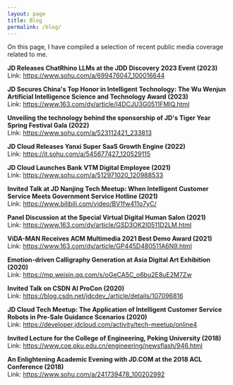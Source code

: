 ```yaml
---
layout: page
title: Blog
permalink: /blog/
---
```


<div>
<p>
On this page, I have compiled a selection of recent public media coverage related to me.
</p>

<p>
<b> JD Releases ChatRhino LLMs at the JDD Discovery 2023 Event (2023)</b> <br />
Link: <a href="https://www.sohu.com/a/699476047_100016644">https://www.sohu.com/a/699476047_100016644</a>
</p>

<p>
<b> JD Secures China's Top Honor in Intelligent Technology: The Wu Wenjun Artificial Intelligence Science and Technology Award (2023)</b> <br />
Link: <a href="https://www.163.com/dy/article/I4DCJU3G0511FMIQ.html">https://www.163.com/dy/article/I4DCJU3G0511FMIQ.html</a>
</p>

<p>
<b> Unveiling the technology behind the sponsorship of JD's Tiger Year Spring Festival Gala (2022) </b> <br />
Link: <a href="https://www.sohu.com/a/523112421_233813">https://www.sohu.com/a/523112421_233813</a>
</p>

<p>
<b> JD Cloud Releases Yanxi Super SaaS Growth Engine (2022) </b> <br />
Link: <a href="https://it.sohu.com/a/545677427_120529115">https://it.sohu.com/a/545677427_120529115</a>
</p>

<p>
<b> JD Cloud Launches Bank VTM Digital Employee (2021) </b> <br />
Link: <a href="https://www.sohu.com/a/512971020_120988533">https://www.sohu.com/a/512971020_120988533</a>
</p>

<p>
<b> Invited Talk at JD Nanjing Tech Meetup: When Intelligent Customer Service Meets Government Service Hotline (2021) </b> <br />
Link: <a href="https://www.bilibili.com/video/BV1fw411o7yC/">https://www.bilibili.com/video/BV1fw411o7yC/</a>
</p>

<p>
<b> Panel Discussion at the Special Virtual Digital Human Salon (2021) </b> <br />
Link: <a href="https://www.163.com/dy/article/GSD3OK2I0511D2LM.html">https://www.163.com/dy/article/GSD3OK2I0511D2LM.html</a>
</p>

<p>
<b> ViDA-MAN Receives ACM Multimedia 2021 Best Demo Award (2021) </b> <br />
Link: <a href="https://www.163.com/dy/article/GP445D480511A6N9.html">https://www.163.com/dy/article/GP445D480511A6N9.html</a>
</p>

<p>
<b> Emotion-driven Calligraphy Generation at Asia Digital Art Exhibition (2020)</b> <br />
Link: <a href="https://mp.weixin.qq.com/s/oGeCA5C_o6bu2E8uE2M7Zw">https://mp.weixin.qq.com/s/oGeCA5C_o6bu2E8uE2M7Zw</a>
</p>

<p>
<b> Invited Talk on CSDN AI ProCon (2020) </b> <br />
Link: <a href="https://blog.csdn.net/jdcdev_/article/details/107096816">https://blog.csdn.net/jdcdev_/article/details/107096816</a>
</p>

<p>
<b> JD Cloud Tech Meetup: The Application of Intelligent Customer Service Robots in Pre-Sale Guidance Scenarios (2020) </b> <br />
Link: <a href="https://developer.jdcloud.com/activity/tech-meetup/online4">https://developer.jdcloud.com/activity/tech-meetup/online4</a>
</p>

<p>
<b> Invited Lecture for the College of Engineering, Peking University (2018)</b> <br />
Link: <a href="https://www.coe.pku.edu.cn/engineering/newsflash/946.html">https://www.coe.pku.edu.cn/engineering/newsflash/946.html</a>
</p>

<p>
<b> An Enlightening Academic Evening with JD.COM at the 2018 ACL Conference (2018) </b> <br />
Link: <a href="https://www.sohu.com/a/241739478_100202992">https://www.sohu.com/a/241739478_100202992</a>
</p>

</div>


<!--
Tell us about your blog. Hopefully it's cool.

<ul class="listing">
{% for post in site.posts %}
  {% capture y %}{{post.date | date:"%Y"}}{% endcapture %}
  {% if year != y %}
    {% assign year = y %}
    <li class="listing-seperator">{{ y }}</li>
  {% endif %}
  <li class="listing-item">
    <time datetime="{{ post.date | date:"%Y-%m-%d" }}">{{ post.date | date:"%Y-%m-%d" }}</time>
    <a href="{{ post.url }}" title="{{ post.title }}">{{ post.title }}</a>
  </li>
{% endfor %}
</ul>
-->
